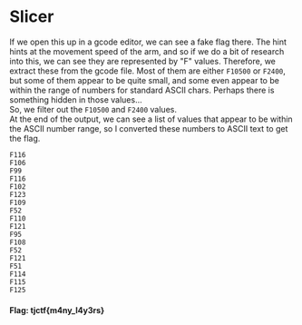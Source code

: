 # Slicer

If we open this up in a gcode editor, we can see a fake flag there.
The hint hints at the movement speed of the arm, and so if we do a bit of research into this, 
we can see they are represented by "F" values. Therefore, we extract these from the gcode file.
Most of them are either `F10500` or `F2400`, but some of them appear to be quite small,
and some even appear to be within the range of numbers for standard ASCII chars. 
Perhaps there is something hidden in those values...  
So, we filter out the `F10500` and `F2400` values.  
At the end of the output, we can see a list of values that appear to be within the ASCII number range, 
so I converted these numbers to ASCII text to get the flag.  
```
F116
F106
F99
F116
F102
F123
F109
F52
F110
F121
F95
F108
F52
F121
F51
F114
F115
F125
```
#### Flag: tjctf{m4ny_l4y3rs}
